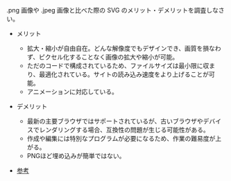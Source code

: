 .png 画像や .jpeg 画像と比べた際の SVG のメリット・デメリットを調査しなさい。

- メリット
    - 拡大・縮小が自由自在。どんな解像度でもデザインでき、画質を損なわず、ピクセル化することなく画像の拡大や縮小が可能。
    - ただのコードで構成されているため、ファイルサイズは最小限に収まり、最適化されている。サイトの読み込み速度をより上げることが可能。
    - アニメーションに対応している。
- デメリット
    - 最新の主要ブラウザではサポートされているが、古いブラウザやデバイスでレンダリングする場合、互換性の問題が生じる可能性がある。
    - 作成や編集には特別なプログラムが必要になるため、作業の難易度が上がる。
    - PNGほど埋め込みが簡単ではない。

- [参考](https://kinsta.com/jp/blog/svg-vs-png/)